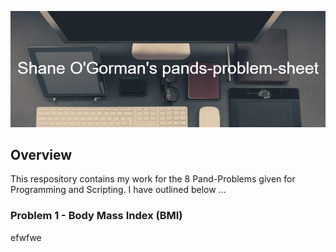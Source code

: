 ![Heading image](img/Shane_O'Gorman's_pands-problem-sheet.png)

## Overview

<p> This respository contains my work for the 8 Pand-Problems given for Programming and Scripting. I have outlined below ... </p>

<h3> Problem 1 - Body Mass Index (BMI)</h3> 

<p>efwfwe</p>